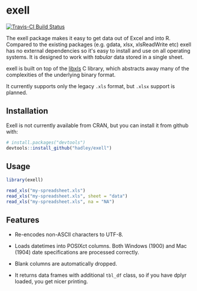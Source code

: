 # exell

[![Travis-CI Build Status](https://travis-ci.org/hadley/exell.png?branch=master)](https://travis-ci.org/hadley/exell)

The exell package makes it easy to get data out of Excel and into R. Compared to the existing packages (e.g. gdata, xlsx, xlsReadWrite etc) exell has no external dependencies so it's easy to install and use on all operating systems.  It is designed to work with _tabular_ data stored in a single sheet.

exell is built on top of the [libxls](http://sourceforge.net/projects/libxls/) C library, which abstracts away many of the complexities of the underlying binary format.

It currently supports only the legacy `.xls` format, but `.xlsx` support is planned.

## Installation

Exell is not currently available from CRAN, but you can install it from github with:

```R
# install.packages("devtools")
devtools::install_github("hadley/exell")
```

## Usage

```R
library(exell)

read_xls("my-spreadsheet.xls")
read_xls("my-spreadsheet.xls", sheet = "data")
read_xls("my-spreadsheet.xls", na = "NA")
```

## Features

* Re-encodes non-ASCII characters to UTF-8.

* Loads datetimes into POSIXct columns. Both Windows (1900) and Mac (1904) 
  date specifications are processed correctly.

* Blank columns are automatically dropped.

* It returns data frames with additional `tbl_df` class, so if you have
  dplyr loaded, you get nicer printing.
